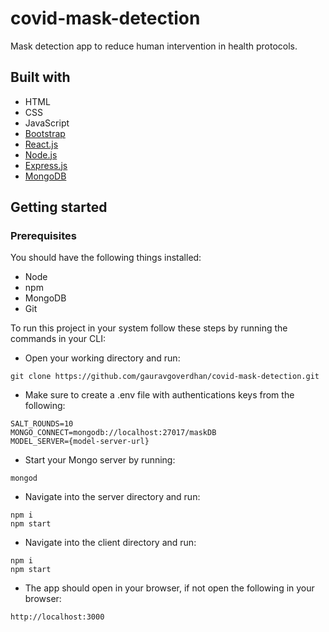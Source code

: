 # covid-mask-detection
Mask detection app to reduce human intervention in health protocols.

## Built with

* HTML
* CSS
* JavaScript
* [Bootstrap](https://getbootstrap.com/)
* [React.js](https://reactjs.org/)
* [Node.js](https://nodejs.org/en/)
* [Express.js](https://expressjs.com/)
* [MongoDB](https://www.mongodb.com/)

## Getting started

### Prerequisites

You should have the following things installed:

* Node
* npm
* MongoDB
* Git

To run this project in your system follow these steps by running the commands in your CLI:

* Open your working directory and run:

```
git clone https://github.com/gauravgoverdhan/covid-mask-detection.git
```

* Make sure to create a .env file with authentications keys from the following:

```
SALT_ROUNDS=10
MONGO_CONNECT=mongodb://localhost:27017/maskDB
MODEL_SERVER={model-server-url}
```

* Start your Mongo server by running:

```
mongod
```

* Navigate into the server directory and run:

```
npm i
npm start
```

* Navigate into the client directory and run:

```
npm i
npm start
```

* The app should open in your browser, if not open the following in your browser:

```
http://localhost:3000
```
